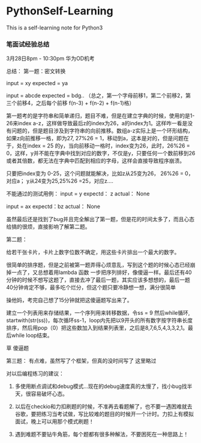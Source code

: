 # PythonSelf-Learning
This is a self-learning note for Python3




### 笔面试经验总结
3月28日8pm - 10:30pm 华为OD机考

总结：
第一题：密文转换

input = xy
expected = ya

input = abcde
expected = bdg..  （总之，第一个字母前移1，第二个前移2，第三个前移4，之后每个前移 f(n-3) + f(n-2) + f(n-1)格）


第一题考的是字符串和简单递归，题目不难，但是在建立字典的时候，使用的是1-26来index a-z，这样做导致最后z的index为26，a的index为1。这样咋一看是没有问题的，但是题目涉及到字符串的向前推移。数组a-z实际上是一个环形结构，如果z向前推移一格，即为27, 27%26 = 1，移动到a，这本是对的，但是问题在于，处在index = 25 的y，当向前移动一格时，index变为26，此时，26%26 = 0，这样，y并不能在字典中找到对应的数字，不仅是y，只要任何一个数前移到26或者其倍数，都无法在字典中匹配到相应的字母，这样会直接导致程序崩溃。

只要把index变为 0-25，这个问题就能解决，比如z从25变为26， 26%26 = 0，对应a； y从24变为25,25%26 =25，对应z....

不能通过的测试用例：
input = y
expectd： z
actual： None

input = ax
expectd：bz
actual： None

虽然最后还是找到了bug并且完全解出了第一题，但是花的时间太多了，而且心态给搞的很烦，直接影响了解第二题。

第二题：

给若干张卡片，卡片上数字位数不确定，用这些卡片排出一个最大的数字。

很简单的排序题，但是之前被第一题弄得心烦意乱，写到这个题的时候心态已经崩掉一点了，又总想着用lambda 函数 一步把序列排好，像傻逼一样。最后还有40分钟的时候不想写这题了，直接去冲了最后一题，其实应该多想想的，最后一题40分钟肯定不够，最多吃个烂分，但这个题只要冷静想一想，满分很简单

操他妈，考完自己想了15分钟就把这傻逼题写出来了。

建立一个列表用来存储结果，一个序列用来转移数据，令ss = 9 然后while循环, startwith(str(ss))，每次循环ss-1，loop内先把以9开头的所有数字按字符串长度排序，然后用pop（0）把这些数加入到结果列表里，之后是8,7,6,5,4,3,3,2,1。最后while loop结束。

草 傻逼题


第三题：
有点难，虽然写了个框架，但真的没时间写了
这里略过


对以后编程练习的建议：

1. 多使用断点调试和debug模式…现在的debug速度真的太慢了，找小bug找半天，很容易破坏心态。

2. 以后在checkio和力扣刷题的时候，不准再去看题解了，也不要一遇困难就去谷歌，要把练习当考试做，写比较难的题目的时候开一个计时。力扣上有模拟面试，晚上可以用那个模式刷题！

3. 遇到难题不要钻牛角筋，每个题都有很多种解法，不要困死在一种思路上！
